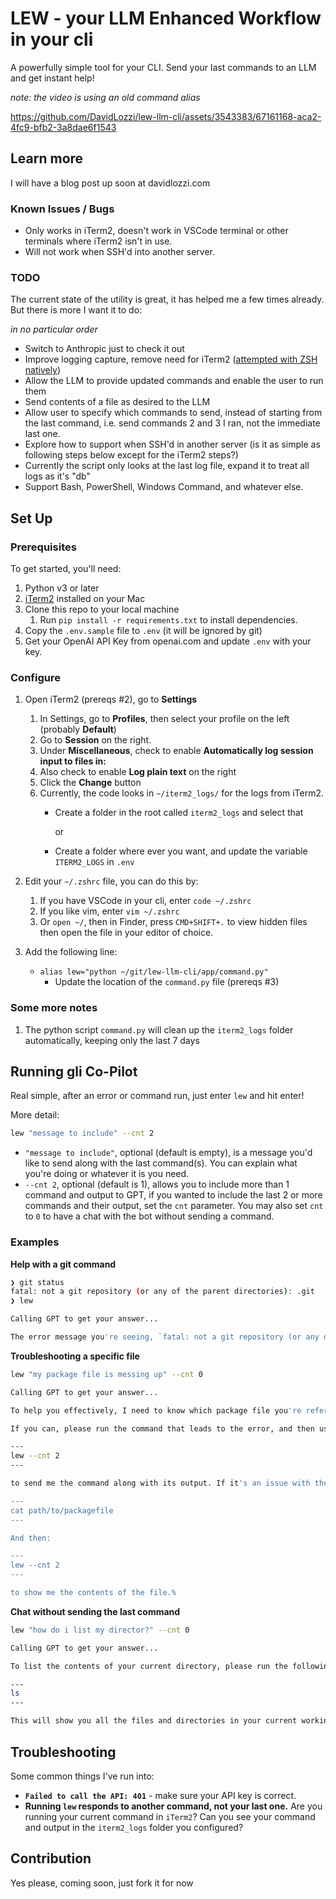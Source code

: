 # LEW - your LLM Enhanced Workflow in your cli

A powerfully simple tool for your CLI. Send your last commands to an LLM and get instant help!

_note: the video is using an old command alias_

<https://github.com/DavidLozzi/lew-llm-cli/assets/3543383/67161168-aca2-4fc9-bfb2-3a8dae6f1543>

## Learn more

I will have a blog post up soon at davidlozzi.com

### Known Issues / Bugs

* Only works in iTerm2, doesn't work in VSCode terminal or other terminals where iTerm2 isn't in use.
* Will not work when SSH'd into another server.

### TODO

The current state of the utility is great, it has helped me a few times already. But there is more I want it to do:

_in no particular order_

* Switch to Anthropic just to check it out
* Improve logging capture, remove need for iTerm2 ([attempted with ZSH natively](/zsh%20logging.md))
* Allow the LLM to provide updated commands and enable the user to run them
* Send contents of a file as desired to the LLM
* Allow user to specify which commands to send, instead of starting from the last command, i.e. send commands 2 and 3 I ran, not the immediate last one.
* Explore how to support when SSH'd in another server (is it as simple as following steps below except for the iTerm2 steps?)
* Currently the script only looks at the last log file, expand it to treat all logs as it's "db"
* Support Bash, PowerShell, Windows Command, and whatever else.

## Set Up

### Prerequisites

To get started, you'll need:

1. Python v3 or later
1. [iTerm2](https://iterm2.com/) installed on your Mac
1. Clone this repo to your local machine
    1. Run `pip install -r requirements.txt` to install dependencies.
1. Copy the `.env.sample` file to `.env` (it will be ignored by git)
1. Get your OpenAI API Key from openai.com and update `.env` with your key.

### Configure

1. Open iTerm2 (prereqs #2), go to __Settings__
    1. In Settings, go to __Profiles__, then select your profile on the left (probably __Default__)
    1. Go to __Session__ on the right.
    1. Under __Miscellaneous__, check to enable __Automatically log session input to files in:__
    1. Also check to enable __Log plain text__ on the right
    1. Click the __Change__ button
    1. Currently, the code looks in `~/iterm2_logs/` for the logs from iTerm2.
        * Create a folder in the root called `iterm2_logs` and select that

            or

        * Create a folder where ever you want, and update the variable `ITERM2_LOGS` in `.env`
1. Edit your `~/.zshrc` file, you can do this by:
    1. If you have VSCode in your cli, enter `code ~/.zshrc`
    1. If you like vim, enter `vim ~/.zshrc`
    1. Or `open ~/`, then in Finder, press `CMD+SHIFT+.` to view hidden files then open the file in your editor of choice.
1. Add the following line:

    * `alias lew="python ~/git/lew-llm-cli/app/command.py"`
        * Update the location of the `command.py` file (prereqs #3)

### Some more notes

1. The python script `command.py` will clean up the `iterm2_logs` folder automatically, keeping only the last 7 days

## Running gli Co-Pilot

Real simple, after an error or command run, just enter `lew` and hit enter!

More detail:

```bash
lew "message to include" --cnt 2
```

* `"message to include"`, optional (default is empty), is a message you'd like to send along with the last command(s). You can explain what you're doing or whatever it is you need.
* `--cnt 2`, optional (default is 1), allows you to include more than 1 command and output to GPT, if you wanted to include the last 2 or more commands and their output, set the `cnt` parameter. You may also set `cnt` to `0` to have a chat with the bot without sending a command.

### Examples

__Help with a git command__

```bash
❯ git status
fatal: not a git repository (or any of the parent directories): .git
❯ lew

Calling GPT to get your answer...

The error message you're seeing, `fatal: not a git repository (or any of the parent directories): .git`, indicates that....
```

__Troubleshooting a specific file__

```bash
lew "my package file is messing up" --cnt 0                                                                                            ─╯

Calling GPT to get your answer...

To help you effectively, I need to know which package file you're referring to and what specific issue you're encountering. If it's a `package.json` for a Node.js project, or a different package file for another language or framework, please specify. Additionally, running a command that shows the error or problem you're facing with the package file can greatly help in diagnosing the issue.

If you can, please run the command that leads to the error, and then use:

---
lew --cnt 2
---

to send me the command along with its output. If it's an issue with the content of the package file itself, consider running:

---
cat path/to/packagefile
---

And then:

---
lew --cnt 2
---

to show me the contents of the file.%
```


__Chat without sending the last command__

```bash
lew "how do i list my director?" --cnt 0

Calling GPT to get your answer...

To list the contents of your current directory, please run the following command:

---
ls
---

This will show you all the files and directories in your current working directory.%

```

## Troubleshooting

Some common things I've run into:

* __`Failed to call the API: 401`__ - make sure your API key is correct.
* __Running `lew` responds to another command, not your last one.__ Are you running your current command in `iTerm2`? Can you see your command and output in the `iterm2_logs` folder you configured?

## Contribution

Yes please, coming soon, just fork it for now
